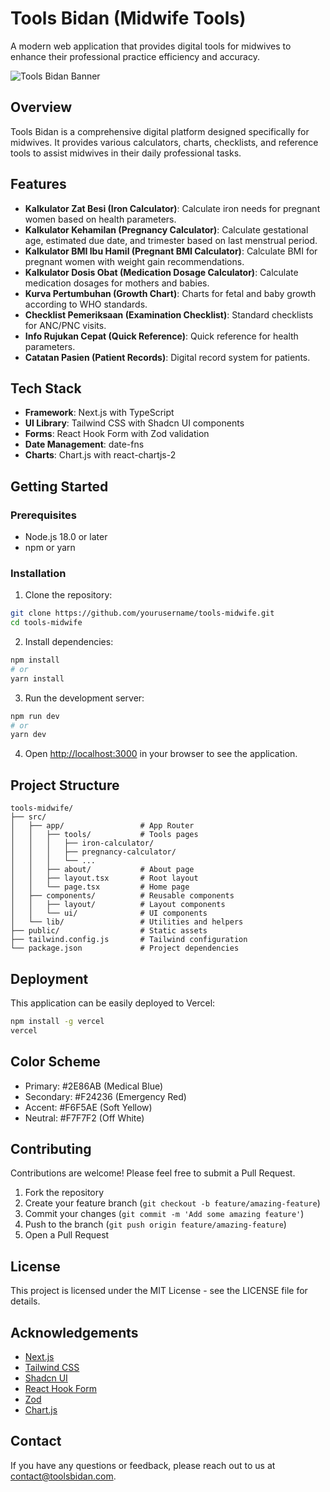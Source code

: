 # Tools Bidan (Midwife Tools)

A modern web application that provides digital tools for midwives to enhance their professional practice efficiency and accuracy.

![Tools Bidan Banner](./public/banner.png)

## Overview

Tools Bidan is a comprehensive digital platform designed specifically for midwives. It provides various calculators, charts, checklists, and reference tools to assist midwives in their daily professional tasks.

## Features

- **Kalkulator Zat Besi (Iron Calculator)**: Calculate iron needs for pregnant women based on health parameters.
- **Kalkulator Kehamilan (Pregnancy Calculator)**: Calculate gestational age, estimated due date, and trimester based on last menstrual period.
- **Kalkulator BMI Ibu Hamil (Pregnant BMI Calculator)**: Calculate BMI for pregnant women with weight gain recommendations.
- **Kalkulator Dosis Obat (Medication Dosage Calculator)**: Calculate medication dosages for mothers and babies.
- **Kurva Pertumbuhan (Growth Chart)**: Charts for fetal and baby growth according to WHO standards.
- **Checklist Pemeriksaan (Examination Checklist)**: Standard checklists for ANC/PNC visits.
- **Info Rujukan Cepat (Quick Reference)**: Quick reference for health parameters.
- **Catatan Pasien (Patient Records)**: Digital record system for patients.

## Tech Stack

- **Framework**: Next.js with TypeScript
- **UI Library**: Tailwind CSS with Shadcn UI components
- **Forms**: React Hook Form with Zod validation
- **Date Management**: date-fns
- **Charts**: Chart.js with react-chartjs-2

## Getting Started

### Prerequisites

- Node.js 18.0 or later
- npm or yarn

### Installation

1. Clone the repository:

```bash
git clone https://github.com/yourusername/tools-midwife.git
cd tools-midwife
```

2. Install dependencies:

```bash
npm install
# or
yarn install
```

3. Run the development server:

```bash
npm run dev
# or
yarn dev
```

4. Open [http://localhost:3000](http://localhost:3000) in your browser to see the application.

## Project Structure

```
tools-midwife/
├── src/
│   ├── app/                 # App Router
│   │   ├── tools/           # Tools pages
│   │   │   ├── iron-calculator/
│   │   │   ├── pregnancy-calculator/
│   │   │   └── ...
│   │   ├── about/           # About page
│   │   ├── layout.tsx       # Root layout
│   │   └── page.tsx         # Home page
│   ├── components/          # Reusable components
│   │   ├── layout/          # Layout components
│   │   └── ui/              # UI components
│   └── lib/                 # Utilities and helpers
├── public/                  # Static assets
├── tailwind.config.js       # Tailwind configuration
└── package.json             # Project dependencies
```

## Deployment

This application can be easily deployed to Vercel:

```bash
npm install -g vercel
vercel
```

## Color Scheme

- Primary: #2E86AB (Medical Blue)
- Secondary: #F24236 (Emergency Red)
- Accent: #F6F5AE (Soft Yellow)
- Neutral: #F7F7F2 (Off White)

## Contributing

Contributions are welcome! Please feel free to submit a Pull Request.

1. Fork the repository
2. Create your feature branch (`git checkout -b feature/amazing-feature`)
3. Commit your changes (`git commit -m 'Add some amazing feature'`)
4. Push to the branch (`git push origin feature/amazing-feature`)
5. Open a Pull Request

## License

This project is licensed under the MIT License - see the LICENSE file for details.

## Acknowledgements

- [Next.js](https://nextjs.org/)
- [Tailwind CSS](https://tailwindcss.com/)
- [Shadcn UI](https://ui.shadcn.com/)
- [React Hook Form](https://react-hook-form.com/)
- [Zod](https://github.com/colinhacks/zod)
- [Chart.js](https://www.chartjs.org/)

## Contact

If you have any questions or feedback, please reach out to us at [contact@toolsbidan.com](mailto:contact@toolsbidan.com).
